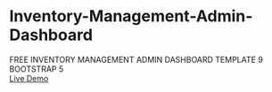 # Inventory-Management-Admin-Dashboard
FREE INVENTORY MANAGEMENT ADMIN DASHBOARD TEMPLATE 9 BOOTSTRAP 5<br>
[Live Demo](https://therichpost.com/free-inventory-management-admin-dashboard-template-9-bootstrap-5/)

